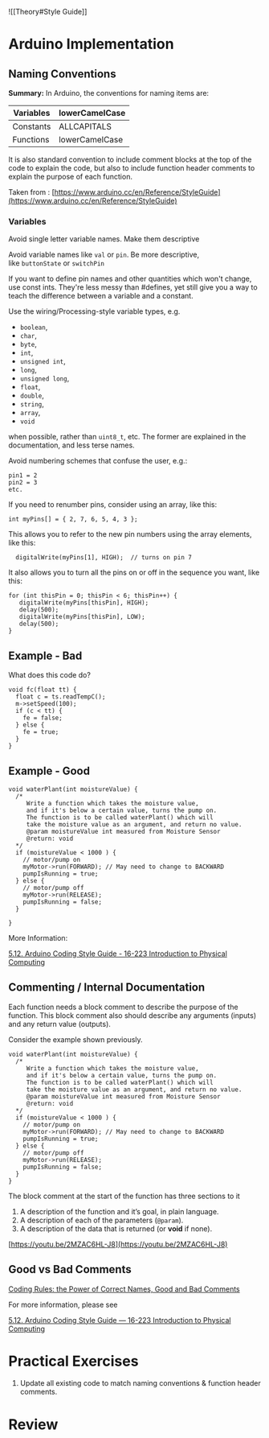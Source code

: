 ![[Theory#Style Guide]]


# Arduino Implementation

## Naming Conventions

**Summary:** In Arduino, the conventions for naming items are:

| Variables | lowerCamelCase |
| --- | --- |
| Constants | ALLCAPITALS |
| Functions | lowerCamelCase |

It is also standard convention to include comment blocks at the top of the code to explain the code, but also to include function header comments to explain the purpose of each function.

Taken from : [https://www.arduino.cc/en/Reference/StyleGuide](https://www.arduino.cc/en/Reference/StyleGuide)

### Variables

Avoid single letter variable names. Make them descriptive

Avoid variable names like `val` or `pin`. Be more descriptive, like `buttonState` or `switchPin`

If you want to define pin names and other quantities which won't change, use const ints. They're less messy than #defines, yet still give you a way to teach the difference between a variable and a constant.

Use the wiring/Processing-style variable types, e.g. 

- `boolean`,
- `char`,
- `byte`,
- `int`,
- `unsigned int`,
- `long`,
- `unsigned long`,
- `float`,
- `double`,
- `string`,
- `array`,
- `void`

when possible, rather than `uint8_t`, etc. The former are explained in the documentation, and less terse names.

Avoid numbering schemes that confuse the user, e.g.:

```arduino
pin1 = 2
pin2 = 3
etc.
```

If you need to renumber pins, consider using an array, like this:

```arduino
int myPins[] = { 2, 7, 6, 5, 4, 3 };
```

This allows you to refer to the new pin numbers using the array elements, like this:

```arduino
  digitalWrite(myPins[1], HIGH);  // turns on pin 7

```

It also allows you to turn all the pins on or off in the sequence you want, like this:

```arduino
for (int thisPin = 0; thisPin < 6; thisPin++) {
   digitalWrite(myPins[thisPin], HIGH);
   delay(500);
   digitalWrite(myPins[thisPin], LOW);
   delay(500);
}
```

## Example - Bad

What does this code do?

```arduino
void fc(float tt) {
  float c = ts.readTempC();
  m->setSpeed(100);
  if (c < tt) {
	fe = false;
  } else {
	fe = true;
  }
}
```

## Example - Good

```arduino
void waterPlant(int moistureValue) {
  /*
	 Write a function which takes the moisture value,
	 and if it's below a certain value, turns the pump on.
	 The function is to be called waterPlant() which will
	 take the moisture value as an argument, and return no value.
	 @param moistureValue int measured from Moisture Sensor
	 @return: void
  */
  if (moistureValue < 1000 ) {
	// motor/pump on
	myMotor->run(FORWARD); // May need to change to BACKWARD
	pumpIsRunning = true;
  } else {
	// motor/pump off
	myMotor->run(RELEASE);
	pumpIsRunning = false;
  }

}

```

More Information:

[5.12. Arduino Coding Style Guide - 16-223 Introduction to Physical Computing](https://courses.ideate.cmu.edu/16-223/f2016/text/resrc/coding-style-guide.html)

## Commenting / Internal Documentation

Each function needs a block comment to describe the purpose of the function. This block comment also should describe any arguments (inputs) and any return value (outputs).

Consider the example shown previously.

```arduino
void waterPlant(int moistureValue) {
  /*
	 Write a function which takes the moisture value,
	 and if it's below a certain value, turns the pump on.
	 The function is to be called waterPlant() which will
	 take the moisture value as an argument, and return no value.
	 @param moistureValue int measured from Moisture Sensor
	 @return: void
  */
  if (moistureValue < 1000 ) {
	// motor/pump on
	myMotor->run(FORWARD); // May need to change to BACKWARD
	pumpIsRunning = true;
  } else {
	// motor/pump off
	myMotor->run(RELEASE);
	pumpIsRunning = false;
  }
}

```

The block comment at the start of the function has three sections to it

1. A description of the function and it’s goal, in plain language.
2. A description of each of the parameters (`@param`).
3. A description of the data that is returned (or **void** if none).

[https://youtu.be/2MZAC6HL-J8](https://youtu.be/2MZAC6HL-J8)

## Good vs Bad Comments

[Coding Rules: the Power of Correct Names, Good and Bad Comments](https://codegym.cc/groups/posts/369-coding-rules-the-power-of-correct-names-good-and-bad-comments)

For more information, please see

[5.12. Arduino Coding Style Guide — 16-223 Introduction to Physical Computing](https://courses.ideate.cmu.edu/16-223/f2016/text/resrc/coding-style-guide.html)

# Practical Exercises

1. Update all existing code to match naming conventions & function header comments.

# Review